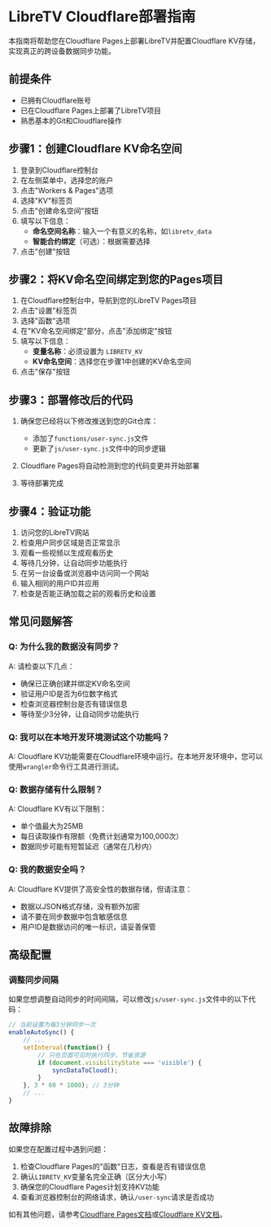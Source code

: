 # LibreTV Cloudflare部署指南

本指南将帮助您在Cloudflare Pages上部署LibreTV并配置Cloudflare KV存储，实现真正的跨设备数据同步功能。

## 前提条件

- 已拥有Cloudflare账号
- 已在Cloudflare Pages上部署了LibreTV项目
- 熟悉基本的Git和Cloudflare操作

## 步骤1：创建Cloudflare KV命名空间

1. 登录到Cloudflare控制台
2. 在左侧菜单中，选择您的账户
3. 点击"Workers & Pages"选项
4. 选择"KV"标签页
5. 点击"创建命名空间"按钮
6. 填写以下信息：
   - **命名空间名称**：输入一个有意义的名称，如`libretv_data`
   - **智能合约绑定**（可选）：根据需要选择
7. 点击"创建"按钮

## 步骤2：将KV命名空间绑定到您的Pages项目

1. 在Cloudflare控制台中，导航到您的LibreTV Pages项目
2. 点击"设置"标签页
3. 选择"函数"选项
4. 在"KV命名空间绑定"部分，点击"添加绑定"按钮
5. 填写以下信息：
   - **变量名称**：必须设置为 `LIBRETV_KV`
   - **KV命名空间**：选择您在步骤1中创建的KV命名空间
6. 点击"保存"按钮

## 步骤3：部署修改后的代码

1. 确保您已经将以下修改推送到您的Git仓库：
   - 添加了`functions/user-sync.js`文件
   - 更新了`js/user-sync.js`文件中的同步逻辑

2. Cloudflare Pages将自动检测到您的代码变更并开始部署
3. 等待部署完成

## 步骤4：验证功能

1. 访问您的LibreTV网站
2. 检查用户同步区域是否正常显示
3. 观看一些视频以生成观看历史
4. 等待几分钟，让自动同步功能执行
5. 在另一台设备或浏览器中访问同一个网站
6. 输入相同的用户ID并应用
7. 检查是否能正确加载之前的观看历史和设置

## 常见问题解答

### Q: 为什么我的数据没有同步？
A: 请检查以下几点：
- 确保已正确创建并绑定KV命名空间
- 验证用户ID是否为6位数字格式
- 检查浏览器控制台是否有错误信息
- 等待至少3分钟，让自动同步功能执行

### Q: 我可以在本地开发环境测试这个功能吗？
A: Cloudflare KV功能需要在Cloudflare环境中运行。在本地开发环境中，您可以使用`wrangler`命令行工具进行测试。

### Q: 数据存储有什么限制？
A: Cloudflare KV有以下限制：
- 单个值最大为25MB
- 每日读取操作有限额（免费计划通常为100,000次）
- 数据同步可能有短暂延迟（通常在几秒内）

### Q: 我的数据安全吗？
A: Cloudflare KV提供了高安全性的数据存储，但请注意：
- 数据以JSON格式存储，没有额外加密
- 请不要在同步数据中包含敏感信息
- 用户ID是数据访问的唯一标识，请妥善保管

## 高级配置

### 调整同步间隔

如果您想调整自动同步的时间间隔，可以修改`js/user-sync.js`文件中的以下代码：

```javascript
// 当前设置为每3分钟同步一次
enableAutoSync() {
    // ...
    setInterval(function() {
        // 只在页面可见时执行同步，节省资源
        if (document.visibilityState === 'visible') {
            syncDataToCloud();
        }
    }, 3 * 60 * 1000); // 3分钟
    // ...
}
```

## 故障排除

如果您在配置过程中遇到问题：

1. 检查Cloudflare Pages的"函数"日志，查看是否有错误信息
2. 确认`LIBRETV_KV`变量名完全正确（区分大小写）
3. 确保您的Cloudflare Pages计划支持KV功能
4. 查看浏览器控制台的网络请求，确认`/user-sync`请求是否成功

如有其他问题，请参考[Cloudflare Pages文档](https://developers.cloudflare.com/pages/)或[Cloudflare KV文档](https://developers.cloudflare.com/workers/runtime-apis/kv/)。